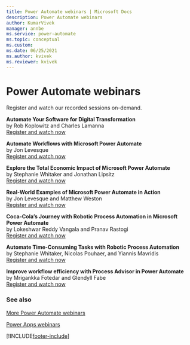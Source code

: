 ```yaml
---
title: Power Automate webinars | Microsoft Docs
description: Power Automate webinars
author: KumarVivek
manager: annbe
ms.service: power-automate
ms.topic: conceptual
ms.custom: 
ms.date: 06/25/2021
ms.author: kvivek
ms.reviewer: kvivek
---
```

# Power Automate webinars

Register and watch our recorded sessions on-demand.

**Automate Your Software for Digital Transformation**  
by Rob Koplowitz and Charles Lamanna  
[Register and watch now](https://info.microsoft.com/ww-Landing-Automate-Your-Software-for-Digital-Transformation.html?Lcid=EN-US)

**Automate Workflows with Microsoft Power Automate**  
by Jon Levesque  
[Register and watch now](https://info.microsoft.com/ww-Landing-Automate-Your-Workflow-with-Microsoft-Flow.html?LCID=EN-US)

**Explore the Total Economic Impact of Microsoft Power Automate**  
by Stephanie Whitaker and Jonathan Lipsitz  
[Register and watch now](https://info.microsoft.com/ww-landing-Explore-the-Total-Economic-Impact-of-Microsoft-Power-Automate.html?Lcid=EN-US)

**Real-World Examples of Microsoft Power Automate in Action**  
by Jon Levesque and Matthew Weston<br/>
[Register and watch now](https://info.microsoft.com/ww-Landing-Real-World-Examples-of-Microsoft-Power-Automate-in-Action.html?LCID=EN-US)

**Coca-Cola’s Journey with Robotic Process Automation in Microsoft Power Automate**  
by Lokeshwar Reddy Vangala and Pranav Rastogi<br/>
[Register and watch now](https://info.microsoft.com/ww-Landing-Coca-ColasJourneywithRPA.html?LCID=EN-US)

**Automate Time-Consuming Tasks with Robotic Process Automation**  
by Stephanie Whitaker, Nicolas Pouhaer, and Yiannis Mavridis<br/>
[Register and watch now](https://info.microsoft.com/ww-Landing-AutomateTimeConsumingTaskswithRPA.html?LCID=EN-US)

**Improve workflow efficiency with Process Advisor in Power Automate**  
by Mrigankka Fotedar and Glendyll Fabe<br/>
[Register and watch now](https://info.microsoft.com/ww-Landing-Workflow-Process-advisor-PowerAutomate.html?LCID=EN-US)

### See also

[More Power Automate webinars](https://flow.microsoft.com/en-us/blog/category/webinars/)

[Power Apps webinars](/powerapps/webinars)


[!INCLUDE[footer-include](includes/footer-banner.md)]
